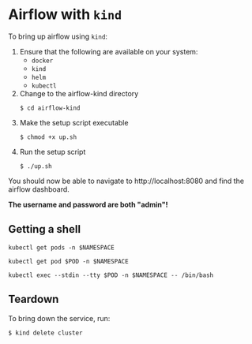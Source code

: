 # Airflow with `kind`

To bring up airflow using `kind`:

1. Ensure that the following are available on your system:
    - `docker`
    - `kind`
    - `helm`
    - `kubectl`
2. Change to the airflow-kind directory
    ```console
    $ cd airflow-kind
    ```
3. Make the setup script executable
    ```console
    $ chmod +x up.sh
    ```
4. Run the setup script
    ```console
    $ ./up.sh
    ```

You should now be able to navigate to http://localhost:8080 and find the airflow dashboard.

**The username and password are both "admin"!**

## Getting a shell

```
kubectl get pods -n $NAMESPACE
```

```
kubectl get pod $POD -n $NAMESPACE
```

```
kubectl exec --stdin --tty $POD -n $NAMESPACE -- /bin/bash
```

## Teardown

To bring down the service, run:

```console
$ kind delete cluster
```

